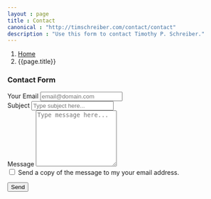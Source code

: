 ```yaml
---
layout : page
title : Contact
canonical : "http://timschreiber.com/contact/contact"
description : "Use this form to contact Timothy P. Schreiber."
---
```


<ol class="breadcrumb">
	<li><a href="/">Home</a></li>
	<li>{{page.title}}</li>
</ol>

<div class="col-xs-12 col-sm-10 col-sm-offset-1 col-md-8 col-md-offset-2 col-lg-6 col-lg-offset-3">
	<div class="panel panel-default">
		<div class="panel-heading">
			<h3 class="panel-title">Contact Form</h3>
		</div>
		<div class="panel-body">
      <form id="contactForm">
        <div class="form-group">
          <label>Your Email</label>
          <input id="Sender" type="email" class="form-control" placeholder="email@domain.com"/>
        </div>
        <div class="form-group">
          <label>Subject</label>
          <input id="Subject" type="text" class="form-control" placeholder="Type subject here..."/>
        </div>
        <div class="form-group">
          <label>Message</label>
          <textarea id="Message" class="form-control" placeholder="Type message here..." rows="8"></textarea>
        </div>
        <div class="checkbox">
          <label>
            <input id="CopySender" type="checkbox" />
            Send a copy of the message to my your email address.
          </label>
        </div>
        <p>
          <button type="submit"><span class="fa fa-paper-plane-o"></span> Send</button>
        </p>
      </form>
		</div>
	</div>
</div>
